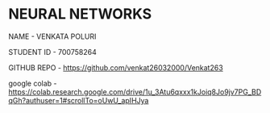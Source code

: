 # NEURAL NETWORKS 

NAME - VENKATA POLURI

STUDENT ID - 700758264

GITHUB REPO - https://github.com/venkat26032000/Venkat263

google colab - https://colab.research.google.com/drive/1u_3Atu6qxxx1kJoiq8Jo9jv7PG_BDqGh?authuser=1#scrollTo=oUwU_apIHJya
